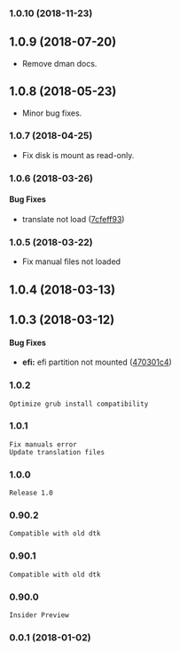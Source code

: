 <a name="1.0.10"></a>
### 1.0.10 (2018-11-23)




<a name="1.0.9"></a>
## 1.0.9 (2018-07-20)

*   Remove dman docs.


<a name="1.0.8"></a>
## 1.0.8 (2018-05-23)

*   Minor bug fixes.


<a name="1.0.7"></a>
### 1.0.7 (2018-04-25)

*   Fix disk is mount as read-only.


<a name="1.0.6"></a>
### 1.0.6 (2018-03-26)


#### Bug Fixes

*   translate not load ([7cfeff93](https://github.com/linuxdeepin/deepin-repair-tools/commit/7cfeff93a0b376855fa2037d8333f1e362b1714a))



<a name="1.0.5"></a>
### 1.0.5 (2018-03-22)

*   Fix manual files not loaded


<a name="1.0.4"></a>
## 1.0.4 (2018-03-13)




<a name="1.0.3"></a>
## 1.0.3 (2018-03-12)


#### Bug Fixes

* **efi:**  efi partition not mounted ([470301c4](https://github.com/linuxdeepin/deepin-repair-tools/commit/470301c4b2356ce068ea089c84c78a0070522a26))



### 1.0.2
    Optimize grub install compatibility

### 1.0.1
    Fix manuals error
    Update translation files

### 1.0.0
    Release 1.0

### 0.90.2
    Compatible with old dtk

### 0.90.1
    Compatible with old dtk

### 0.90.0
    Insider Preview

### 0.0.1 (2018-01-02)

